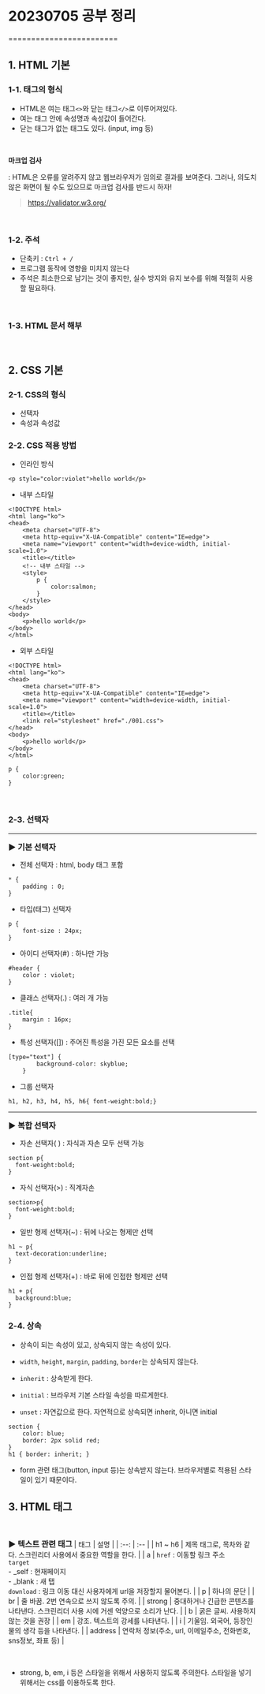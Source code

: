 # 20230705 공부 정리
========================

## 1. HTML 기본

### **1-1. 태그의 형식**

- HTML은 여는 태그`<>`와 닫는 태그`</>`로 이루어져있다. 
- 여는 태그 안에 속성명과 속성값이 들어간다.
- 닫는 태그가 없는 태그도 있다. (input, img 등)

<br/>

**마크업 검사**

: HTML은 오류를 알려주지 않고 웹브라우저가 임의로 결과를 보여준다. 그러나, 의도치 않은 화면이 될 수도 있으므로 마크업 검사를 반드시 하자!

> https://validator.w3.org/

<br/>

### **1-2. 주석**

- 단축키 : `Ctrl + /`
- 프로그램 동작에 영향을 미치지 않는다
- 주석은 최소한으로 남기는 것이 좋지만, 실수 방지와 유지 보수를 위해 적절히 사용할 필요하다. 

<br/>

### 1-3. HTML 문서 해부


<br/>


## 2. CSS 기본

### **2-1. CSS의 형식**
- 선택자
- 속성과 속성값 

### **2-2. CSS 적용 방법**
- 인라인 방식
```
<p style="color:violet">hello world</p>
```
- 내부 스타일
```
<!DOCTYPE html>
<html lang="ko">
<head>
    <meta charset="UTF-8">
    <meta http-equiv="X-UA-Compatible" content="IE=edge">
    <meta name="viewport" content="width=device-width, initial-scale=1.0">
    <title></title>
    <!-- 내부 스타일 -->
    <style>
        p {
            color:salmon;
        }
    </style>  
</head>
<body>
    <p>hello world</p>
</body>
</html>
```
- 외부 스타일
```
<!DOCTYPE html>
<html lang="ko">
<head>
    <meta charset="UTF-8">
    <meta http-equiv="X-UA-Compatible" content="IE=edge">
    <meta name="viewport" content="width=device-width, initial-scale=1.0">
    <title></title>
    <link rel="stylesheet" href="./001.css">
</head>
<body>
    <p>hello world</p>
</body>
</html>
```
```
p {
    color:green;
}
```
<br>

### **2-3. 선택자**
<hr>

**<span style="font-size:16px;"> ▶ 기본 선택자</span>**

- 전체 선택자 : html, body 태그 포함
```
* {
    padding : 0;
}
```
- 타입(태그) 선택자
```
p {
    font-size : 24px;
}
```
- 아이디 선택자(#) : 하나만 가능
```
#header {
    color : violet;
}
```
- 클래스 선택자(.) : 여러 개 가능
```
.title{
    margin : 16px;
}
```
- 특성 선택자([]) : 주어진 특성을 가진 모든 요소를 선택
```
[type="text"] {
        background-color: skyblue;
    }
```
- 그룹 선택자
```
h1, h2, h3, h4, h5, h6{ font-weight:bold;}
```

<hr>

**<span style="font-size:16px;"> ▶ 복합 선택자</span>**

- 자손 선택자( ) : 자식과 자손 모두 선택 가능
```
section p{
  font-weight:bold;
}
```

- 자식 선택자(>) : 직계자손

```
section>p{
  font-weight:bold;
}
```

- 일반 형제 선택자(~) : 뒤에 나오는 형제만 선택
```
h1 ~ p{
  text-decoration:underline;
}
```

- 인접 형제 선택자(+) : 바로 뒤에 인접한 형제만 선택
```
h1 + p{
  background:blue;
}
```

### **2-4. 상속**
- 상속이 되는 속성이 있고, 상속되지 않는 속성이 있다.
- `width`, `height`, `margin`, `padding`, `border`는 상속되지 않는다.

- `inherit` : 상속받게 한다.
- `initial` : 브라우저 기본 스타일 속성을 따르게한다.
- `unset` : 자연값으로 한다. 자연적으로 상속되면 inherit, 아니면 initial

```
section {
	color: blue;	
	border: 2px solid red;
}
h1 { border: inherit; }
```
- form 관련 태그(button, input 등)는 상속받지 않는다. 브라우저별로 적용된 스타일이 있기 때문이다.

## 3. HTML 태그
<br/>

**<span style="font-size:16px;"> ▶ 텍스트 관련 태그</span>**
| 태그 | 설명 |
| :--: | :-- |
| h1 ~ h6 | 제목 태그로, 목차와 같다. 스크린리더 사용에서 중요한 역할을 한다. |
| a | `href` : 이동할 링크 주소 <br> `target` <br> - _self : 현재페이지 <br> - _blank : 새 탭 <br> `download` : 링크 이동 대신 사용자에게 url을 저장할지 물어본다. |
| p | 하나의 문단 |
| br | 줄 바꿈. 2번 연속으로 쓰지 않도록 주의. |
| strong | 중대하거나 긴급한 콘텐츠를 나타낸다. 스크린리더 사용 시에 거센 억양으로 소리가 난다. |
| b | 굵은 글씨. 사용하지 않는 것을 권장 |
| em | 강조. 텍스트의 강세를 나타낸다. | 
| i | 기울임. 외국어, 등장인물의 생각 등을 나타낸다. | 
| address | 연락처 정보(주소, url, 이메일주소, 전화번호, sns정보, 좌표 등) | 

<br>

- strong, b, em, i 등은 스타일을 위해서 사용하지 않도록 주의한다. 스타일을 넣기 위해서는 css를 이용하도록 한다.


